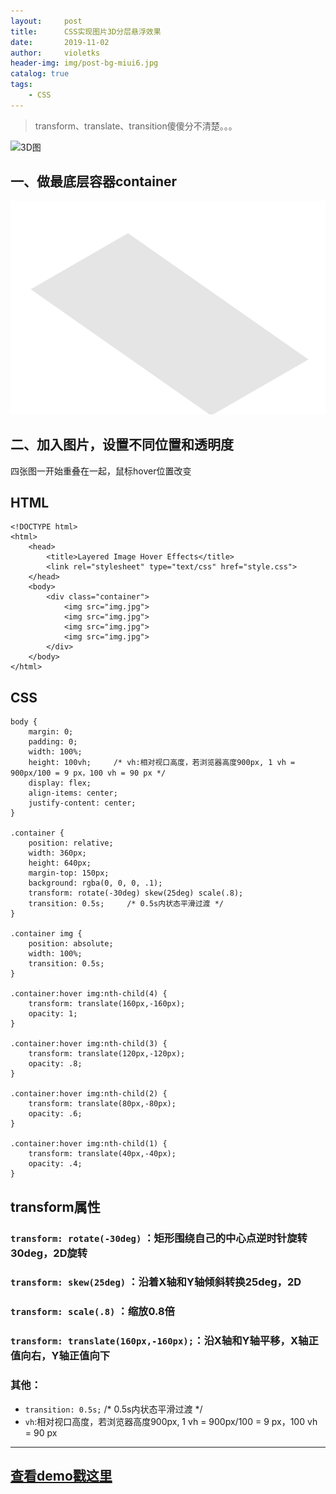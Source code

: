 ```yaml
---
layout:     post
title:      CSS实现图片3D分层悬浮效果
date:       2019-11-02
author:     violetks
header-img: img/post-bg-miui6.jpg
catalog: true
tags:
    - CSS
---
```


> transform、translate、transition傻傻分不清楚。。。

![3D图](/img/layered.gif)

## 一、做最底层容器container

![container](/img/post-layered-container.PNG)

## 二、加入图片，设置不同位置和透明度

四张图一开始重叠在一起，鼠标hover位置改变

## HTML

```
<!DOCTYPE html>
<html>
    <head>
        <title>Layered Image Hover Effects</title>
        <link rel="stylesheet" type="text/css" href="style.css">
    </head>
    <body>
        <div class="container">
            <img src="img.jpg">
            <img src="img.jpg">
            <img src="img.jpg">
            <img src="img.jpg">
        </div>
    </body>
</html>
```

## CSS

```
body {
    margin: 0;
    padding: 0;
    width: 100%;
    height: 100vh;     /* vh:相对视口高度，若浏览器高度900px, 1 vh = 900px/100 = 9 px，100 vh = 90 px */
    display: flex;
    align-items: center;
    justify-content: center;
}

.container {
    position: relative;
    width: 360px;
    height: 640px;
    margin-top: 150px;
    background: rgba(0, 0, 0, .1);
    transform: rotate(-30deg) skew(25deg) scale(.8);
    transition: 0.5s;     /* 0.5s内状态平滑过渡 */
}

.container img {
    position: absolute;
    width: 100%;
    transition: 0.5s;
}

.container:hover img:nth-child(4) {
    transform: translate(160px,-160px);
    opacity: 1;
}

.container:hover img:nth-child(3) {
    transform: translate(120px,-120px);
    opacity: .8;
}

.container:hover img:nth-child(2) {
    transform: translate(80px,-80px);
    opacity: .6;
}

.container:hover img:nth-child(1) {
    transform: translate(40px,-40px);
    opacity: .4;
}
```

## transform属性
### `transform: rotate(-30deg)` ：矩形围绕自己的中心点逆时针旋转30deg，2D旋转
### `transform: skew(25deg)` ：沿着X轴和Y轴倾斜转换25deg，2D
### `transform: scale(.8)` ：缩放0.8倍
### `transform: translate(160px,-160px);`：沿X轴和Y轴平移，X轴正值向右，Y轴正值向下
### 其他：
- `transition: 0.5s;`     /* 0.5s内状态平滑过渡 */
- `vh`:相对视口高度，若浏览器高度900px, 1 vh = 900px/100 = 9 px，100 vh = 90 px

---

## [查看demo戳这里](/demo/layered/index.html)
